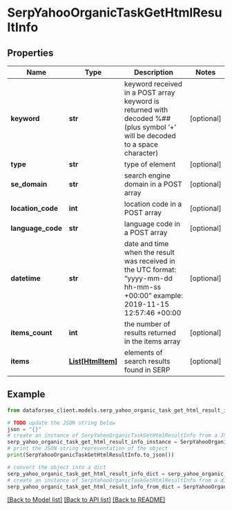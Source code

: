 # SerpYahooOrganicTaskGetHtmlResultInfo


## Properties

Name | Type | Description | Notes
------------ | ------------- | ------------- | -------------
**keyword** | **str** | keyword received in a POST array keyword is returned with decoded %## (plus symbol ‘+’ will be decoded to a space character) | [optional] 
**type** | **str** | type of element | [optional] 
**se_domain** | **str** | search engine domain in a POST array | [optional] 
**location_code** | **int** | location code in a POST array | [optional] 
**language_code** | **str** | language code in a POST array | [optional] 
**datetime** | **str** | date and time when the result was received in the UTC format: “yyyy-mm-dd hh-mm-ss +00:00” example: 2019-11-15 12:57:46 +00:00 | [optional] 
**items_count** | **int** | the number of results returned in the items array | [optional] 
**items** | [**List[HtmlItem]**](HtmlItem.md) | elements of search results found in SERP | [optional] 

## Example

```python
from dataforseo_client.models.serp_yahoo_organic_task_get_html_result_info import SerpYahooOrganicTaskGetHtmlResultInfo

# TODO update the JSON string below
json = "{}"
# create an instance of SerpYahooOrganicTaskGetHtmlResultInfo from a JSON string
serp_yahoo_organic_task_get_html_result_info_instance = SerpYahooOrganicTaskGetHtmlResultInfo.from_json(json)
# print the JSON string representation of the object
print(SerpYahooOrganicTaskGetHtmlResultInfo.to_json())

# convert the object into a dict
serp_yahoo_organic_task_get_html_result_info_dict = serp_yahoo_organic_task_get_html_result_info_instance.to_dict()
# create an instance of SerpYahooOrganicTaskGetHtmlResultInfo from a dict
serp_yahoo_organic_task_get_html_result_info_from_dict = SerpYahooOrganicTaskGetHtmlResultInfo.from_dict(serp_yahoo_organic_task_get_html_result_info_dict)
```
[[Back to Model list]](../README.md#documentation-for-models) [[Back to API list]](../README.md#documentation-for-api-endpoints) [[Back to README]](../README.md)


